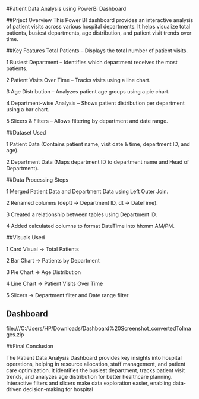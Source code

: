 #Patient Data Analysis using PowerBi Dashboard

##Prject Overview
This Power BI dashboard provides an interactive analysis of patient visits across various hospital departments. It helps visualize total patients, busiest departments, age distribution, and patient visit trends over time.

##Key Features
 Total Patients – Displays the total number of patient visits.
 
  1 Busiest Department – Identifies which department receives the most patients.
  
  2 Patient Visits Over Time – Tracks visits using a line chart.
  
  3 Age Distribution – Analyzes patient age groups using a pie chart.
  
  4 Department-wise Analysis – Shows patient distribution per department using a bar chart.
  
  5 Slicers & Filters – Allows filtering by department and date range.

##Dataset Used

1 Patient Data (Contains patient name, visit date & time, department ID, and age).

2 Department Data (Maps department ID to department name and Head of Department).

##Data Processing Steps

1 Merged Patient Data and Department Data using Left Outer Join.

2 Renamed columns (deptt → Department ID, dt → DateTime).

3 Created a relationship between tables using Department ID.

4 Added calculated columns to format DateTime into hh:mm AM/PM.

##Visuals Used

1 Card Visual → Total Patients

2 Bar Chart → Patients by Department

3 Pie Chart → Age Distribution

4 Line Chart → Patient Visits Over Time

5 Slicers → Department filter and Date range filter

## Dashboard 

file:///C:/Users/HP/Downloads/Dashboard%20Screenshot_convertedToImages.zip

##Final Conclusion

The Patient Data Analysis Dashboard provides key insights into hospital operations, helping in resource allocation, staff management, and patient care optimization. It identifies the busiest department, tracks patient visit trends, and analyzes age distribution for better healthcare planning. Interactive filters and slicers make data exploration easier, enabling data-driven decision-making for hospital

